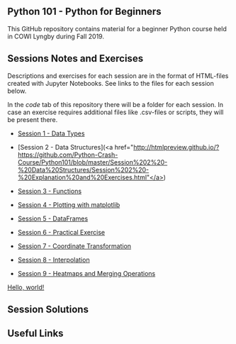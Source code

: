 ## Python 101 - Python for Beginners

This GitHub repository contains material for a beginner Python course held in COWI Lyngby during Fall 2019.

## Sessions Notes and Exercises
Descriptions and exercises for each session are in the format of HTML-files created with Jupyter Notebooks. See links to the files for each session below.

In the *code* tab of this repository there will be a folder for each session. In case an exercise requires additional files like .csv-files or scripts, they will be present there.

* [Session 1 - Data Types](http://htmlpreview.github.io/?https://github.com/Python-Crash-Course/Python101/blob/master/Session%201%20-%20Data%20Types/Session%201%20-%20Explanation%20and%20Exercises.html)

* [Session 2 - Data Structures](<a href="http://htmlpreview.github.io/?https://github.com/Python-Crash-Course/Python101/blob/master/Session%202%20-%20Data%20Structures/Session%202%20-%20Explanation%20and%20Exercises.html"</a>)

* [Session 3 - Functions](http://htmlpreview.github.io/?https://github.com/Python-Crash-Course/Python101/blob/master/Session%203%20-%20Functions/Session%203%20-%20Explanation%20and%20exercises.html)

* [Session 4 - Plotting with matplotlib](http://htmlpreview.github.io/?https://github.com/Python-Crash-Course/Python101/blob/master/Session%204%20-%20Plotting/Session%204%20-%20Plotting.html)

* [Session 5 - DataFrames](http://htmlpreview.github.io/?https://github.com/Python-Crash-Course/Python101/blob/master/Session%205%20-%20Dataframes/Session%205%20-%20Dataframes.html)

* [Session 6 - Practical Exercise](http://htmlpreview.github.io/?https://github.com/Python-Crash-Course/Python101/blob/master/Session%206%20-%20Practical%20Exercise/Session%206%20-%20Exercise%20(shear%20key%20plots).html)

* [Session 7 - Coordinate Transformation](http://htmlpreview.github.io/?https://github.com/Python-Crash-Course/Python101/blob/master/Session%207%20-%20Coordinate%20Transformation/Session%207%20-%20Exercise%20solutions.html)

* [Session 8 - Interpolation](http://htmlpreview.github.io/?https://github.com/Python-Crash-Course/Python101/blob/master/Session%208%20-%20Interpolation/Session%208%20-%20Exercise%20(Interpolation).html)

* <a href="http://htmlpreview.github.io/?https://github.com/Python-Crash-Course/Python101/tree/master/Session%209%20-%20Heatmaps%20and%20merging%20operation">Session 9 - Heatmaps and Merging Operations</a>

<a href="http://example.com/" target="_blank">Hello, world!</a>

## Session Solutions


## Useful Links

